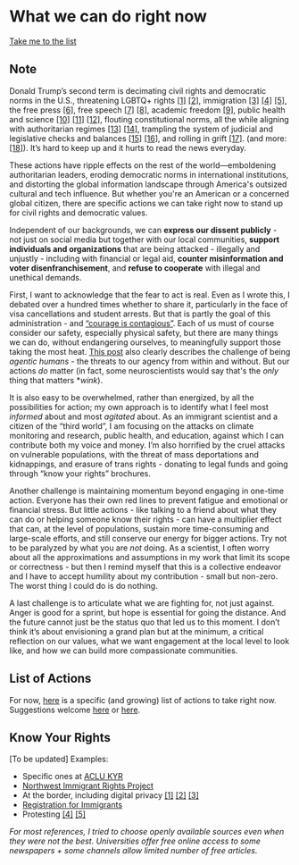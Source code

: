 # What we can do right now

[Take me to the list](list-of-actions.md)

## Note
Donald Trump’s second term is decimating civil rights and democratic norms in the U.S., threatening LGBTQ+ rights [[1]](https://19thnews.org/2025/03/trump-anti-trans-executive-orders/) [[2]](https://www.aclu.org/trump-on-lgbtq-rights), immigration [[3]](https://www.nbcnews.com/politics/national-security/trump-admin-pushing-immigrants-self-deport-deportation-numbers-lag-rcna201099) [[4]](https://www.bbc.com/news/articles/cp9yv1gnzyvo) [[5]](https://apnews.com/article/international-student-f1-visa-revoked-college-f12320b435b6bf9cf723f1e8eb8c67ae), the free press [[6]](https://www.axios.com/2025/02/20/trump-media-lawsuits-investigations), free speech [[7]](https://www.theguardian.com/us-news/2025/mar/30/trump-crackdown-free-speech) [[8]](https://www.aljazeera.com/news/2025/3/26/trump-administration-arrests-turkish-student-at-tufts-revokes-visa), academic freedom [[9]](https://www.theguardian.com/us-news/2025/apr/16/trump-universities-response), public health and science [[10]](https://www.nytimes.com/2025/03/26/health/trump-state-health-grants-cuts.html) [[11]](https://www.theguardian.com/us-news/2025/mar/31/trump-administration-hiv-research-grant-cuts) [[12]](https://www.propublica.org/article/nih-funding-climate-change-public-health), flouting constitutional norms, all the while aligning with authoritarian regimes [[13]](https://abcnews.go.com/Politics/trump-hosts-frances-macron-white-house-amid-ukraine/story?id=119123204) [[14]](https://www.thenation.com/article/world/trump-bukele/), trampling the system of judicial and legislative checks and balances [[15]](https://www.pbs.org/newshour/politics/republicans-consider-action-against-judges-as-trump-rails-against-court-rulings) [[16]](https://www.nbcnews.com/politics/donald-trump/trump-quickly-works-consolidate-power-muzzle-dissenting-voices-rcna197766), and rolling in grift [[17]](https://www.wired.com/story/donald-trump-grift/). (and more: [[18]](https://www.nytimes.com/interactive/2025/us/trump-agenda-2025.html)). It’s hard to keep up and it hurts to read the news everyday.

These actions have ripple effects on the rest of the world—emboldening authoritarian leaders, eroding democratic norms in international institutions, and distorting the global information landscape through America's outsized cultural and tech influence. But whether you're an American or a concerned global citizen, there are specific actions we can take right now to stand up for civil rights and democratic values.

Independent of our backgrounds, we can **express our dissent publicly** - not just on social media but together with our local communities, **support individuals and organizations** that are being attacked - illegally and unjustly - including with financial or legal aid, **counter misinformation and voter disenfranchisement**, and **refuse to cooperate** with illegal and unethical demands.

First, I want to acknowledge that the fear to act is real. Even as I wrote this, I debated over a hundred times whether to share it, particularly in the face of visa cancellations and student arrests. But that is partly the goal of this administration - and [“courage is contagious”](https://www.newyorker.com/news/the-weekend-essay/so-you-want-to-be-a-dissident). Each of us must of course consider our safety, especially physical safety, but there are many things we can do, without endangering ourselves, to meaningfully support those taking the most heat. [This post](https://gracewlindsay.com/2025/01/24/2025-agency-gained-and-lost/) also clearly describes the challenge of being *agentic humans* - the threats to our agency from within and without. But our actions *do* matter (in fact, some neuroscientists would say that's the *only* thing that matters **wink*).

It is also easy to be overwhelmed, rather than energized, by all the possibilities for action; my own approach is to identify what I feel most *informed* about and most *agitated* about. As an immigrant scientist and a citizen of the “third world”, I am focusing on the attacks on climate monitoring and research, public health, and education, against which I can contribute both my voice and money. I’m also horrified by the cruel attacks on vulnerable populations, with the threat of mass deportations and kidnappings, and erasure of trans rights - donating to legal funds and going through “know your rights” brochures.

Another challenge is maintaining momentum beyond engaging in one-time action. Everyone has their own red lines to prevent fatigue and emotional or financial stress. But little actions - like talking to a friend about what they can do or helping someone know their rights - can have a multiplier effect that can, at the level of populations, sustain more time-consuming and large-scale efforts, and still conserve our energy for bigger actions. Try not to be paralyzed by what you are *not* doing. As a scientist, I often worry about all the approximations and assumptions in my work that limit its scope or correctness - but then I remind myself that this is a collective endeavor and I have to accept humility about my contribution - small but non-zero. The worst thing I could do is do nothing.

A last challenge is to articulate what we are fighting for, not just against. Anger is good for a sprint, but hope is essential for going the distance. And the future cannot just be the status quo that led us to this moment. I don’t think it’s about envisioning a grand plan but at the minimum, a critical reflection on our values, what we want engagement at the local level to look like, and how we can build more compassionate communities.

## List of Actions

For now, [here](list-of-actions.md) is a specific (and growing) list of actions to take right now. Suggestions welcome [here](https://github.com/concrete-actions-2025/concrete-actions-2025/discussions) or [here](https://github.com/concrete-actions-2025/concrete-actions-2025/issues).

## Know Your Rights
[To be updated] Examples:
- Specific ones at [ACLU KYR](https://www.aclu.org/know-your-rights)
- [Northwest Immigrant Rights Project](https://www.nwirp.org/resources/kyr/)
- At the border, including digital privacy [[1]](https://www.theguardian.com/us-news/2025/mar/22/travelers-rights-entering-reentering-visa-phone-search) [[2]](https://www.wired.com/2017/02/guide-getting-past-customs-digital-privacy-intact/) [[3]](https://www.theguardian.com/technology/2025/mar/26/phone-search-privacy-us-border-immigration)
- [Registration for Immigrants](https://www.nilc.org/resources/know-your-rights-trumps-registration-requirement-for-immigrants/)
- Protesting [[4]](https://www.nilc.org/resources/immigrant-participation-in-protests-rights/) [[5]](https://www.acludc.org/en/how-defend-against-police-surveillance-protests)

*For most references, I tried to choose openly available sources even when they were not the best. Universities offer free online access to some newspapers + some channels allow limited number of free articles.*
